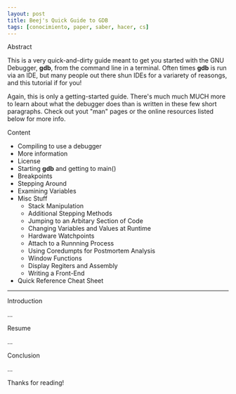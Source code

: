 ```yaml
---
layout: post
title: Beej's Quick Guide to GDB
tags: [conocimiento, paper, saber, hacer, cs]
---
```


<!--Resumen-->

Abstract

This is a very quick-and-dirty guide meant to get you started with the GNU Debugger,
**gdb**, from the command line in a terminal. Often times **gdb** is run via an IDE, but many people out there shun IDEs for
a variarety of reasongs, and this tutorial if for you!

Again, this is only a getting-started guide. There's much much MUCH more to learn about what the debugger does than is written in these few short paragraphs. Check out yout "man" pages or the online resources listed below for more info.

Content
- Compiling  to use a debugger
- More information
- License
- Starting **gdb** and getting to main()
- Breakpoints
- Stepping Around
- Examining Variables
- Misc Stuff
    - Stack Manipulation
    - Additional Stepping Methods
    - Jumping to an Arbitary Section of Code
    - Changing Variables and Values at Runtime
    - Hardware Watchpoints
    - Attach to a Runnning Process
    - Using Coredumpts for Postmortem Analysis
    - Window Functions
    - Display Regiters and Assembly
    - Writing a Front-End
- Quick Reference Cheat Sheet

---
<!--more-->

Introduction

...

Resume

...

Conclusion

...
  
Thanks for reading!